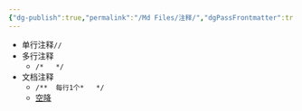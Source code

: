 ```yaml
---
{"dg-publish":true,"permalink":"/Md Files/注释/","dgPassFrontmatter":true}
---
```


- 单行注释`//`
- 多行注释
	- `/*   */`
- 文档注释
	- `/**  每行1个*   */`
	- [空降](https://www.bilibili.com/video/BV1fh411y7R8?t=74.0&p=25) 